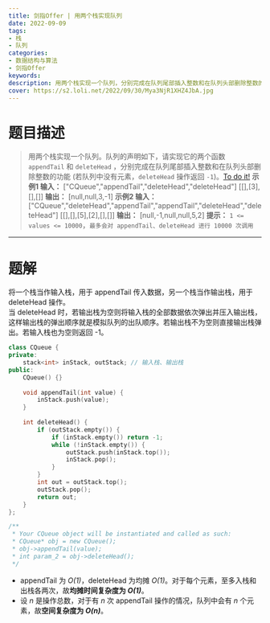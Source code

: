 ```yaml
---
title: 剑指Offer | 用两个栈实现队列
date: 2022-09-09
tags:
- 栈
- 队列
categories:
- 数据结构与算法
- 剑指Offer
keywords:
description: 用两个栈实现一个队列，分别完成在队列尾部插入整数和在队列头部删除整数的功能。
cover: https://s2.loli.net/2022/09/30/Mya3NjR1XHZ4JbA.jpg
---
```

# 题目描述
> 用两个栈实现一个队列。队列的声明如下，请实现它的两个函数 `appendTail` 和 `deleteHead` ，分别完成在队列尾部插入整数和在队列头部删除整数的功能 (若队列中没有元素，`deleteHead` 操作返回 `-1`)。[To do it!](https://leetcode.cn/problems/yong-liang-ge-zhan-shi-xian-dui-lie-lcof/)
> **示例1 输入：**
> ["CQueue","appendTail","deleteHead","deleteHead"]
> [[],[3],[],[]]
> **输出：** [null,null,3,-1]
> **示例2 输入：**
> ["CQueue","deleteHead","appendTail","appendTail","deleteHead","deleteHead"]
> [[],[],[5],[2],[],[]]
> **输出：** [null,-1,null,null,5,2]
> **提示：** `1 <= values <= 10000`，`最多会对 appendTail、deleteHead 进行 10000 次调用`

---

# 题解
将一个栈当作输入栈，用于 appendTail 传入数据，另一个栈当作输出栈，用于 deleteHead 操作。  
当 deleteHead 时，若输出栈为空则将输入栈的全部数据依次弹出并压入输出栈，这样输出栈的弹出顺序就是模拟队列的出队顺序。若输出栈不为空则直接输出栈弹出。若输入栈也为空则返回 -1。
```C++
class CQueue {
private:
    stack<int> inStack, outStack; // 输入栈、输出栈
public:
    CQueue() {}
    
    void appendTail(int value) {
        inStack.push(value);
    }
    
    int deleteHead() {
        if (outStack.empty()) {
            if (inStack.empty()) return -1;
            while (!inStack.empty()) {
                outStack.push(inStack.top());
                inStack.pop();
            }
        }
        int out = outStack.top();
        outStack.pop();
        return out;
    }
};

/**
 * Your CQueue object will be instantiated and called as such:
 * CQueue* obj = new CQueue();
 * obj->appendTail(value);
 * int param_2 = obj->deleteHead();
 */
```
- appendTail 为 *O(1)*，deleteHead 为均摊 *O(1)*。对于每个元素，至多入栈和出栈各两次，故**均摊时间复杂度为 _O(1)_**。
- 设 *n* 是操作总数，对于有 *n* 次 appendTail 操作的情况，队列中会有 *n* 个元素，故**空间复杂度为 _O(n)_**。

